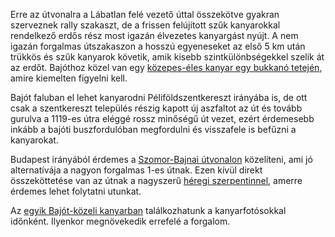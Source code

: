 Erre az útvonalra a Lábatlan felé vezető úttal összekötve gyakran szerveznek rally szakaszt, de a frissen felújított szűk kanyarokkal rendelkező erdős rész most igazán élvezetes kanyargást nyújt. A nem igazán forgalmas útszakaszon a hosszú egyeneseket az első 5 km után trükkös és szűk kanyarok követik, amik kisebb szintkülönbségekkel szelik át az erdőt. Bajóthoz közel van egy [közepes-éles kanyar egy bukkanó tetején](#geo:Vesz%C3%A9lyes%20Kanyar@47.707717,18.556231/?b=Ez%20egy%20meglep%C5%91en%20%C3%A9les,%20vak%20kanyar,%20egy%20bukkan%C3%B3%20tetej%C3%A9n.%20Vigy%C3%A1zzunk%20vele,%20nehogy%20elrep%C3%BClj%C3%BCnk.), amire kiemelten figyelni kell.

Bajót faluban el lehet kanyarodni Péliföldszentkereszt irányába is, de ott csak a szentkereszt település részig kapott új aszfaltot az út és tovább gurulva a 1119-es útra eléggé rossz minőségű út vezet, ezért érdemesebb inkább a bajóti buszfordulóban megfordulni és visszafele is befűzni a kanyarokat.

Budapest irányából érdemes a [Szomor-Bajnai útvonalon](#SzomorBajna) közelíteni, ami jó alternatívája a nagyon forgalmas 1-es útnak. Ezen kívül direkt összeköttetése van az útnak a nagyszerű [héregi szerpentinnel](#Hereg), amerre érdemes lehet folytatni utunkat.

Az [egyik Bajót-közeli kanyarban](#geo:Kanyarfot%C3%B3s%20Pont@47.701302,18.556537/?b=Ide%20id%C5%91nk%C3%A9nt%20kitelep%C3%BCl%20a%20%5BKanyarfot%C3%B3%5D%28https://kanyarfoto.com/hu%29,%20akik%20k%C3%A9pet%20k%C3%A9sz%C3%ADthetnek%20a%20kanyarg%C3%A1sodr%C3%B3l.) találkozhatunk a kanyarfotósokkal időnként. Ilyenkor megnövekedik errefelé a forgalom.
